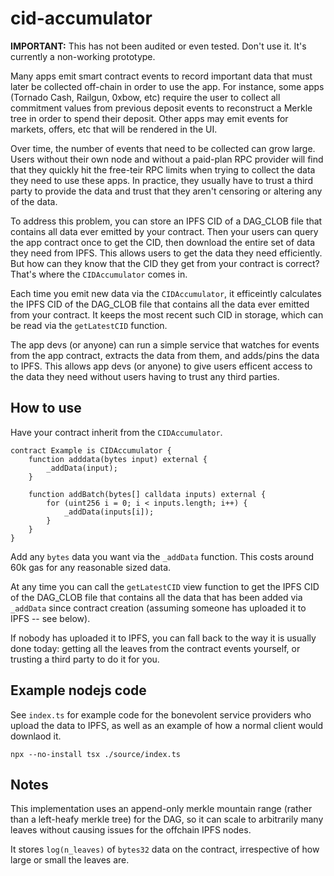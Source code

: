 # cid-accumulator

**IMPORTANT:** This has not been audited or even tested. Don't use it. It's currently a non-working prototype.

Many apps emit smart contract events to record important data that must later be collected off-chain in order to use the app. For instance, some apps (Tornado Cash, Railgun, 0xbow, etc) require the user to collect all commitment values from previous deposit events to reconstruct a Merkle tree in order to spend their deposit. Other apps may emit events for markets, offers, etc that will be rendered in the UI.

Over time, the number of events that need to be collected can grow large. Users without their own node and without a paid-plan RPC provider will find that they quickly hit the free-teir RPC limits when trying to collect the data they need to use these apps. In practice, they usually have to trust a third party to provide the data and trust that they aren't censoring or altering any of the data.

To address this problem, you can store an IPFS CID of a DAG_CLOB file that contains all data ever emitted by your contract. Then your users can query the app contract once to get the CID, then download the entire set of data they need from IPFS. This allows users to get the data they need efficiently. But how can they know that the CID they get from your contract is correct? That's where the `CIDAccumulator` comes in.

Each time you emit new data via the `CIDAccumulator`, it efficeintly calculates the IPFS CID of the DAG_CLOB file that contains all the data ever emitted from your contract. It keeps the most recent such CID in storage, which can be read via the `getLatestCID` function.

The app devs (or anyone) can run a simple service that watches for events from the app contract, extracts the data from them, and adds/pins the data to IPFS. This allows app devs (or anyone) to give users efficent access to the data they need without users having to trust any third parties.

## How to use

Have your contract inherit from the `CIDAccumulator`.

```solidity
contract Example is CIDAccumulator {
    function adddata(bytes input) external {
        _addData(input);
    }

    function addBatch(bytes[] calldata inputs) external {
        for (uint256 i = 0; i < inputs.length; i++) {
            _addData(inputs[i]);
        }
    }
}
```

Add any `bytes` data you want via the `_addData` function. This costs around 60k gas for any reasonable sized data.

At any time you can call the `getLatestCID` view function to get the IPFS CID of the DAG_CLOB file that contains all the data that has been added via `_addData` since contract creation (assuming someone has uploaded it to IPFS -- see below).

If nobody has uploaded it to IPFS, you can fall back to the way it is usually done today: getting all the leaves from the contract events yourself, or trusting a third party to do it for you.

## Example nodejs code

See `index.ts` for example code for the bonevolent service providers who upload the data to IPFS, as well as an example of how a normal client would downlaod it.

`npx --no-install tsx ./source/index.ts`

## Notes

This implementation uses an append-only merkle mountain range (rather than a left-heafy merkle tree) for the DAG, so it can scale to arbitrarily many leaves without causing issues for the offchain IPFS nodes.

It stores `log(n_leaves)` of `bytes32` data on the contract, irrespective of how large or small the leaves are.
